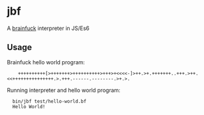 # jbf

A [brainfuck](https://en.wikipedia.org/wiki/Brainfuck) interpreter in JS/Es6

## Usage
Brainfuck hello world program:

```
    ++++++++++[>+++++++>++++++++++>+++>+<<<<-]>++.>+.+++++++..+++.>++.<<+++++++++++++++.>.+++.------.--------.>+.>.
```

Running interpreter and hello world program:

```
  bin/jbf test/hello-world.bf
  Hello World!
```
